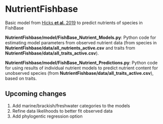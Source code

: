 # NutrientFishbase

Basic model from [Hicks **et al.** 2019](https://www.nature.com/articles/s41586-019-1592-6) to predict nutrients of species in FishBase


**NutrientFishbase/model/FishBase_Nutrient_Models.py**:  Python code for estimating model parameters from observed nutrient data (from species in **NutrientFishbase/data/all_nutrients_active.csv** and traits from **NutrientFishbase/data/all_traits_active.csv**).

**NutrientFishbase/model/FishBase_Nutrient_Predictions.py**: Python code for using results of individual nutrient models to predict nutrient content for unobserved species (from **NutrientFishbase/data/all_traits_active.csv**), based on traits.


## Upcoming changes

1. Add marine/brackish/freshwater categories to the models
2. Refine data likelihoods to better fit observed data
3. Add phylogentic regression option



